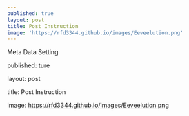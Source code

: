 ```yaml
---
published: true
layout: post
title: Post Instruction
image: 'https://rfd3344.github.io/images/Eeveelution.png'
---
```

Meta Data Setting

published: ture 

layout: post 

title: Post Instruction

image: https://rfd3344.github.io/images/Eeveelution.png
